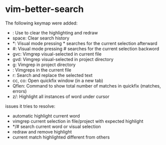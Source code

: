 # vim-better-search
The following keymap were added:

- <C-L>: Use to clear the highlighting and redraw
- space: Clear search history
- *: Visual mode pressing * searches for the current selection afterward
- #: Visual mode pressing # searches for the current selection backword
- <leader>gvc: Vimgrep visual-selected in current file
- <leader>gvd: Vimgrep visual-selected in project directory
- <leader>g: Vimgrep in project directory
- <leader><space>: Vimgreps in the current file
- <leader>r: Search and replace the selected text
- <leader>cc, <leader>co: Open quickfix window (in a new tab)
- Qflen: Command to show total number of matches in quickfix (matches, errors)
- z/: Highlight all instances of word under cursor

issues it tries to resolve:
- automatic highlight current word
- vimgrep current selection in file/project with expected highlight
- */# search current word or visual selection
- redraw and remove highlight
- current match highlighted different from others
